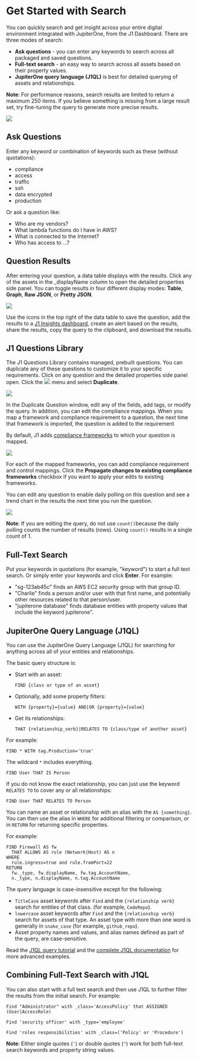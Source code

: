# Get Started with Search

You can quickly search and get insight across your entire digital environment integrated with JupiterOne, from the J1 Dashboard. There are three modes of search:

- **Ask questions** - you can enter any keywords to search across all packaged and saved questions. 
- **Full-text search** - an easy way to search across all assets based on their property values.
- **JupiterOne query language (J1QL)** is best for detailed querying of assets and relationships. 

**Note**: For performance reasons, search results are limited to return a maximum 250 items. If you believe something is missing from a large result set, try fine-tuning the query to generate more precise results.



![](../assets/search-home.png)



## Ask Questions

Enter any keyword or combination of keywords such as these (without quotations):

- compliance
- access
- traffic
- ssh
- data encrypted
- production

Or ask a question like:

- Who are my vendors?
- What lambda functions do I have in AWS?
- What is connected to the Internet?
- Who has access to ...?

## Question Results

After entering your question, a data table displays with the results. Click any of the assets in the _displayName column to open the detailed properties side panel. You can toggle results in four different display modes: **Table**, **Graph**, **Raw JSON**, or **Pretty JSON**.


![](../assets/questions-data-table.png) 



Use the icons in the top right of the data table to save the question, add the results to a [J1 Insights dashboard](../compliance_and-reporting/insights-dashboards.md), create an alert based on the results, share the results, copy the query to the clipboard, and download the results.

## J1 Questions Library

The J1 Questions Library contains managed, prebuilt questions. You can duplicate any of these questions to customize it to your specific requirements. Click on any question and the detailed properties side panel open. Click the ![](../assets/icons/assets-more.png) menu and select **Duplicate**.


![](../assets/questions-library-duplicate.png)  



In the Duplicate Question window, edit any of the fields, add tags, or modify the query. In addition, you can edit the compliance mappings. When you map a framework and compliance requirement to a question, the next time that framework is imported, the question is added to the requirement

By default, J1 adds [compliance frameworks](../compliance_and-reporting/compliance-import.md) to which your question is mapped. 

![](../assets/questions-duplicate.png) 



For each of the mapped frameworks, you can add compliance requirement and control mappings. Click the **Propagate changes to existing compliance frameworks** checkbox if you want to apply your edits to existing frameworks. 

You can edit any question to enable daily polling on this question and see a trend chart in the results the next time you run the question. 



![](../assets/time-trend-chart.png)


**Note**: If you are editing the query, do not use `count()`because the daily polling counts the number of results (rows). Using `count()` results in a single count of 1.

## Full-Text Search

Put your keywords in quotations (for example, "keyword") to start a full text search. Or simply enter your keywords and click **Enter**. For example:

- "sg-123ab45c" finds an AWS EC2 security group with that group ID.
- "Charlie" finds a person and/or user with that first name, and potentially other resources related to that person/user.
- "jupiterone database" finds database entities with property values that include the keyword jupiterone".

## JupiterOne Query Language (J1QL)

You can use the JupiterOne Query Language (J1QL) for searching for anything across all of your entities and relationships.

The basic query structure is:

- Start with an asset:

  `FIND {class or type of an asset}`

- Optionally, add some property filters:

  `WITH {property}={value} AND|OR {property}={value}`

- Get its relationships:

  `THAT {relationship_verb}|RELATES TO {class/type of another asset}`

For example:

```j1ql
FIND * WITH tag.Production='true'
```

The wildcard `*` includes everything.

```j1ql
FIND User THAT IS Person
```

If you do not know the exact relationship, you can just use the keyword `RELATES TO` to cover any or all relationships:

```j1ql
FIND User THAT RELATES TO Person
```

You can name an asset or relationship with an alias with the `AS {something}`. You can then use the alias in `WHERE` for additional filtering or comparison, or in `RETURN` for returning specific properties.

For example:

```j1ql
FIND Firewall AS fw
  THAT ALLOWS AS rule (Network|Host) AS n
WHERE
  rule.ingress=true and rule.fromPort=22
RETURN
  fw._type, fw.displayName, fw.tag.AccountName,
  n._type, n.displayName, n.tag.AccountName
```

The query language is case-insensitive except for the following: 

- `TitleCase` asset keywords after `Find` and the `{relationship verb}`  search for entities of that class. (for example, `CodeRepo`).
- `lowercase` asset keywords after `Find` and the `{relationship verb}`  search for assets of that type. An asset type with more than one word is generally in `snake_case` (for example, `github_repo`).
- Asset property names and values, and alias names defined as part of the query, are case-sensitive. 

Read the [J1QL query tutorial](../jupiterOne-query-language_(J1QL)/tutorial-j1ql.md) and the [complete J1QL documentation](../jupiterOne-query-language_(J1QL)/jupiterOne-query-language.md) for more advanced examples.

## Combining Full-Text Search with J1QL

You can also start with a full text search and then use J1QL to further filter the results from the initial search. For example:

```j1ql
Find "Administrator" with _class='AccessPolicy' that ASSIGNED (User|AccessRole)
```

```j1ql
Find 'security officer' with _type='employee'
```

```j1ql
Find 'roles responsibilities' with _class=('Policy' or 'Procedure')
```

**Note**: Either single quotes (`'`) or double quotes (`"`) work for both full-text search keywords and property string values.
